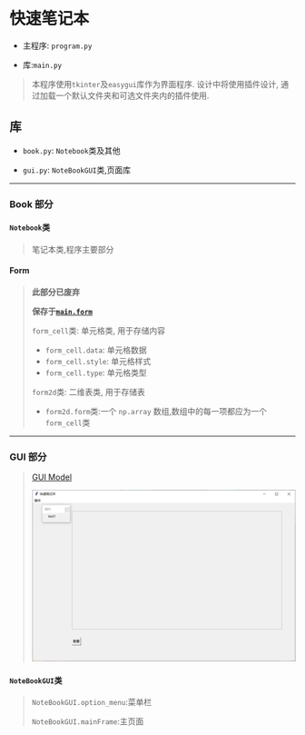 # 快速笔记本

- 主程序: `program.py`

- 库:`main.py`

> 本程序使用`tkinter`及`easygui`库作为界面程序. 设计中将使用插件设计, 通过加载一个默认文件夹和可选文件夹内的插件使用.

## 库

- `book.py`: `Notebook`类及其他

- `gui.py`: `NoteBookGUI`类,页面库

---

### Book 部分

#### `Notebook`类
>
>笔记本类,程序主要部分
>
#### Form
>
> **此部分已废弃**
>
> **保存于[`main.form`](./main/form.py)**
>
>`form_cell`类: 单元格类, 用于存储内容
>
> - `form_cell.data`: 单元格数据
> - `form_cell.style`: 单元格样式
> - `form_cell.type`: 单元格类型
>
>`form2d`类: 二维表类, 用于存储表
>
> - `form2d.form`类:一个 `np.array` 数组,数组中的每一项都应为一个`form_cell`类
>
---

### GUI 部分
>
>[GUI Model](./main/gui.py)
>
>![Windows](./gui.png)
>
#### `NoteBookGUI`类
>
> `NoteBookGUI.option_menu`:菜单栏
>
> `NoteBookGUI.mainFrame`:主页面
